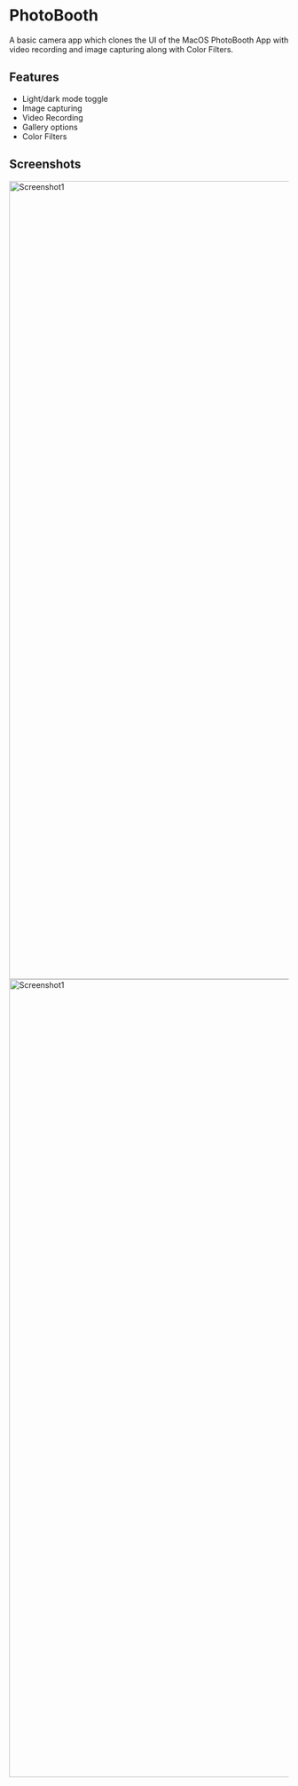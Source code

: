 # PhotoBooth

A basic camera app which clones the UI of the MacOS PhotoBooth App with video recording and image capturing along with Color Filters.

## Features

-   Light/dark mode toggle
-   Image capturing
-   Video Recording
-   Gallery options
-   Color Filters

## Screenshots

<!-- ![App Screenshot](./screenshots/Screenshot1.png)
![App Screenshot](./screenshots/Screenshot2.png) -->

<img width="1440" alt="Screenshot1" src="https://user-images.githubusercontent.com/81432834/204571327-19d5008d-1610-403b-a5b2-0ceedcc0712b.png">
<img width="1440" alt="Screenshot1" src="https://user-images.githubusercontent.com/81432834/204571478-117dbba3-05a6-4c0d-b4fe-2e69fd12ec90.png">

